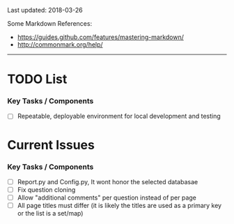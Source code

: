 Last updated: 2018-03-26

Some Markdown References:
 
 - https://guides.github.com/features/mastering-markdown/
 - http://commonmark.org/help/

---

# TODO List

### Key Tasks / Components
 - [ ] Repeatable, deployable environment for local development and testing
 
# Current Issues
### Key Tasks / Components
 - [ ] Report.py and Config.py, It wont honor the selected databasae
 - [ ] Fix question cloning
 - [ ] Allow "additional comments" per question instead of per page
 - [ ] All page titles must differ (it is likely the titles are used as a primary key or the list is a set/map)
